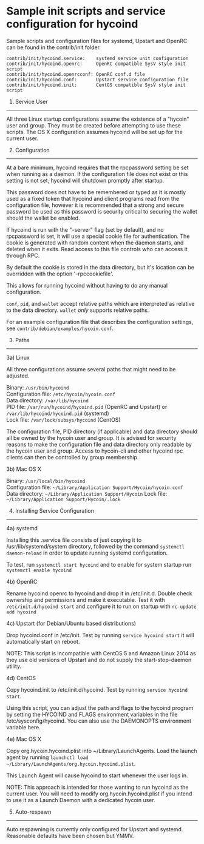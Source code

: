 Sample init scripts and service configuration for hycoind
==========================================================

Sample scripts and configuration files for systemd, Upstart and OpenRC
can be found in the contrib/init folder.

    contrib/init/hycoind.service:    systemd service unit configuration
    contrib/init/hycoind.openrc:     OpenRC compatible SysV style init script
    contrib/init/hycoind.openrcconf: OpenRC conf.d file
    contrib/init/hycoind.conf:       Upstart service configuration file
    contrib/init/hycoind.init:       CentOS compatible SysV style init script

1. Service User
---------------------------------

All three Linux startup configurations assume the existence of a "hycoin" user
and group.  They must be created before attempting to use these scripts.
The OS X configuration assumes hycoind will be set up for the current user.

2. Configuration
---------------------------------

At a bare minimum, hycoind requires that the rpcpassword setting be set
when running as a daemon.  If the configuration file does not exist or this
setting is not set, hycoind will shutdown promptly after startup.

This password does not have to be remembered or typed as it is mostly used
as a fixed token that hycoind and client programs read from the configuration
file, however it is recommended that a strong and secure password be used
as this password is security critical to securing the wallet should the
wallet be enabled.

If hycoind is run with the "-server" flag (set by default), and no rpcpassword is set,
it will use a special cookie file for authentication. The cookie is generated with random
content when the daemon starts, and deleted when it exits. Read access to this file
controls who can access it through RPC.

By default the cookie is stored in the data directory, but it's location can be overridden
with the option '-rpccookiefile'.

This allows for running hycoind without having to do any manual configuration.

`conf`, `pid`, and `wallet` accept relative paths which are interpreted as
relative to the data directory. `wallet` *only* supports relative paths.

For an example configuration file that describes the configuration settings,
see `contrib/debian/examples/hycoin.conf`.

3. Paths
---------------------------------

3a) Linux

All three configurations assume several paths that might need to be adjusted.

Binary:              `/usr/bin/hycoind`  
Configuration file:  `/etc/hycoin/hycoin.conf`  
Data directory:      `/var/lib/hycoind`  
PID file:            `/var/run/hycoind/hycoind.pid` (OpenRC and Upstart) or `/var/lib/hycoind/hycoind.pid` (systemd)  
Lock file:           `/var/lock/subsys/hycoind` (CentOS)  

The configuration file, PID directory (if applicable) and data directory
should all be owned by the hycoin user and group.  It is advised for security
reasons to make the configuration file and data directory only readable by the
hycoin user and group.  Access to hycoin-cli and other hycoind rpc clients
can then be controlled by group membership.

3b) Mac OS X

Binary:              `/usr/local/bin/hycoind`  
Configuration file:  `~/Library/Application Support/Hycoin/hycoin.conf`  
Data directory:      `~/Library/Application Support/Hycoin`
Lock file:           `~/Library/Application Support/Hycoin/.lock`

4. Installing Service Configuration
-----------------------------------

4a) systemd

Installing this .service file consists of just copying it to
/usr/lib/systemd/system directory, followed by the command
`systemctl daemon-reload` in order to update running systemd configuration.

To test, run `systemctl start hycoind` and to enable for system startup run
`systemctl enable hycoind`

4b) OpenRC

Rename hycoind.openrc to hycoind and drop it in /etc/init.d.  Double
check ownership and permissions and make it executable.  Test it with
`/etc/init.d/hycoind start` and configure it to run on startup with
`rc-update add hycoind`

4c) Upstart (for Debian/Ubuntu based distributions)

Drop hycoind.conf in /etc/init.  Test by running `service hycoind start`
it will automatically start on reboot.

NOTE: This script is incompatible with CentOS 5 and Amazon Linux 2014 as they
use old versions of Upstart and do not supply the start-stop-daemon utility.

4d) CentOS

Copy hycoind.init to /etc/init.d/hycoind. Test by running `service hycoind start`.

Using this script, you can adjust the path and flags to the hycoind program by
setting the HYCOIND and FLAGS environment variables in the file
/etc/sysconfig/hycoind. You can also use the DAEMONOPTS environment variable here.

4e) Mac OS X

Copy org.hycoin.hycoind.plist into ~/Library/LaunchAgents. Load the launch agent by
running `launchctl load ~/Library/LaunchAgents/org.hycoin.hycoind.plist`.

This Launch Agent will cause hycoind to start whenever the user logs in.

NOTE: This approach is intended for those wanting to run hycoind as the current user.
You will need to modify org.hycoin.hycoind.plist if you intend to use it as a
Launch Daemon with a dedicated hycoin user.

5. Auto-respawn
-----------------------------------

Auto respawning is currently only configured for Upstart and systemd.
Reasonable defaults have been chosen but YMMV.
